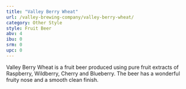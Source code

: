 ```yaml
---
title: "Valley Berry Wheat"
url: /valley-brewing-company/valley-berry-wheat/
category: Other Style
style: Fruit Beer
abv: 4
ibu: 0
srm: 0
upc: 0
---
```

Valley Berry Wheat is a fruit beer produced using pure fruit extracts of Raspberry, Wildberry, Cherry and Blueberry. The beer has a wonderful fruity nose and a smooth clean finish.
